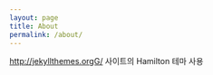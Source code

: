 ```yaml
---
layout: page
title: About
permalink: /about/
---
```


http://jekyllthemes.orgG/ 사이트의 Hamilton 테마 사용
